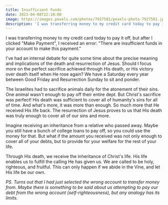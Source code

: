 ```yaml
---
title: Insufficient Funds
date: 2023-04-08T22:10:00
image: https://images.pexels.com/photos/7927581/pexels-photo-7927581.jpeg
description: 'I was transferring money to my credit card today to pay it off, but after I clicked "Make Payment", I received an error: "There are insufficient funds in your account to make this payment."'
---
```


I was transferring money to my credit card today to pay it off, but after I clicked "Make Payment", I received an error: "There are insufficient funds in your account to make this payment."

I've had an internal debate for quite some time about the precise meaning and implications of the death and resurrection of Jesus. Should I focus more on the perfect sacrifice achieved through His death, or His victory over death itself when He rose again? We have a Saturday every year between Good Friday and Resurrection Sunday to sit and ponder.

The Israelites had to sacrifice animals daily for the atonement of their sins. One animal wasn't enough to pay off their entire dept. But Christ's sacrifice was perfect! His death was sufficient to cover all of humanity's sins for all of time. And what's more, it was more than enough. So much more that He received His life back. The resurrection of Jesus proves to us that His death was truly enough to cover all of our sins and more.

Imagine receiving an inheritance from a relative who passed away. Maybe you still have a bunch of college loans to pay off, so you could use the money for that. But what if the amount you received was not only enough to cover all of your debts, but to provide for your welfare for the rest of your life.

Through His death, we receive the inheritance of Christ's life. His life enables us to fulfill the calling He has given us. We are called to be holy, righteous, and fruitful. This can only happen if we abide in the Vine, and let His life be our own.

_PS. Turns out that I had just selected the wrong account to transfer money from. Maybe there is something to be said about us attempting to pay our debt from the wrong account (self-righteousness), but any analogy has its limits._